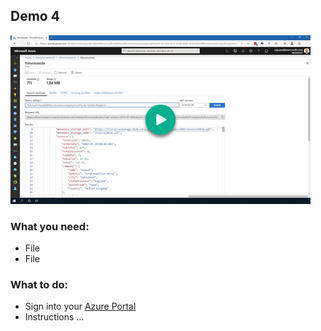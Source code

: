 ## Demo 4

[![Demo 4](images/demo4.png)](https://globaleventcdn.blob.core.windows.net/assets/aiml/aiml10/videos/Demo4.mp4 "Demo 4")

### What you need:
- File
- File

### What to do:

* Sign into your [Azure Portal](https://azure.microsoft.com/en-gb/?WT.mc_id=msignitethetour2019-github-aiml10) 
* Instructions ...
